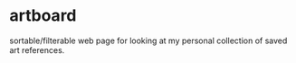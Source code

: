 # artboard

sortable/filterable web page for looking at my personal collection of saved art references. 

